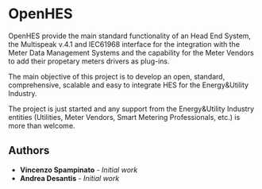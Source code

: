 # OpenHES
OpenHES provide the main standard functionality of an Head End System, the Multispeak v.4.1 and IEC61968 interface for the integration with the Meter Data Management Systems and the capability for the Meter Vendors to add their propetary meters drivers as plug-ins.

The main objective of this project is to develop an open, standard, comprehensive, scalable and easy to integrate HES for the Energy&Utility Industry.

The project is just started and any support from the Energy&Utility Industry entities (Utilities, Meter Vendors, Smart Metering Professionals, etc.) is more than welcome.

## Authors

* **Vincenzo Spampinato** - *Initial work*
* **Andrea Desantis** - *Initial work*
